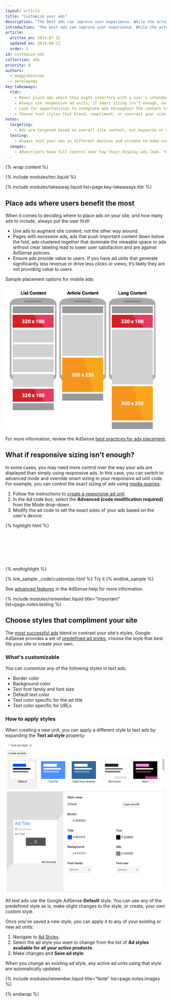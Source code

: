 ```yaml
---
layout: article
title: "Customize your ads"
description: "The best ads can improve user experience. While the actual ad content comes from advertisers, you have control over the content type, color, size, and placement of those ads."
introduction: "The best ads can improve user experience. While the actual ad content comes from advertisers, you have control over the content type, color, size, and placement of those ads."
article:
  written_on: 2014-07-31
  updated_on: 2014-08-12
  order: 3
id: customize-ads
collection: ads
priority: 0
authors:
  - megginkearney
  - petelepage
key-takeaways:
  tldr: 
    - Never place ads where they might interfere with a user's intended experience on your site; ensure ads above the fold don't push important content below it.
    - Always use responsive ad units; if smart sizing isn't enough, switch to advanced mode.
    - Look for opportunities to integrate ads throughout the content to avoid ad blindness.
    - Choose text styles that blend, compliment, or contrast your site.
notes:
  targeting:
    - Ads are targeted based on overall site content, not keywords or categories. If you'd like to display ads related to specific topics, include complete sentences and paragraphs about these topics.
  testing:
    - Always test your ads on different devices and screens to make sure that the responsive behavior is working correctly.
  images:
    - Advertisers have full control over how their display ads look. You can influence the types of display ads that appear on your site using ad placement and sizing, but you can't actually control the image content.
---
```


{% wrap content %}

<style type="text/css">
  img.center {
    display: block;
    margin-left: auto;
    margin-right: auto;
  }
</style>

{% include modules/toc.liquid %}

{% include modules/takeaway.liquid list=page.key-takeaways.tldr %}

## Place ads where users benefit the most

When it comes to deciding where to place ads on your site,
and how many ads to include, always put the user first!

* Use ads to augment site content; not the other way around.
* Pages with excessive ads, ads that push important content down below the fold, 
ads clustered together that dominate the viewable space or ads without clear 
labeling lead to lower user satisfaction and are against AdSense policies.
* Ensure ads provide value to users. If you have ad units that generate 
significantly less revenue or drive less clicks or views, it’s likely they 
are not providing value to users.

Sample placement options for mobile ads:

<img src="images/mobile_ads_placement.png" class="center" alt="Sample mobile image ad">

For more information, review the AdSense 
[best practices for ads placement](https://support.google.com/adsense/answer/1282097).


## What if responsive sizing isn't enough?
In some cases, you may need more control over the way your ads are displayed
than simply using responsive ads.  In this case, you can switch 
to advanced mode and override smart sizing in your responsive ad unit code. 
For example, you can control the exact sizing of ads using
[media queries]({{site.fundamentals}}/layouts/rwd-fundamentals/use-media-queries.html):

1. Follow the instructions to [create a responsive ad unit]({{site.fundamentals}}/monetization/ads/include-ads.html#create-ad-units).
2. In the Ad code box, select the <strong>Advanced (code modification required)</strong>
from the Mode drop-down.
3. Modify the ad code to set the exact sizes of your ads based on the user's device:

{% highlight html %}
<style type="text/css">
  .adslot_1 { width: 320px; height: 50px; }
  @media (min-width:500px) { .adslot_1 { width: 468px; height: 60px; } }
  @media (min-width:800px) { .adslot_1 { width: 728px; height: 90px; } }
</style>
<ins class="adsbygoogle adslot_1"
    style="display:block;"
    data-ad-client="ca-pub-1234"
    data-ad-slot="5678"></ins>
<script async src="//pagead2.googlesyndication.com/pagead/js/adsbygoogle.js"></script>
<script>(adsbygoogle = window.adsbygoogle || []).push({});</script>
{% endhighlight %}

{% link_sample _code/customize.html %}
  Try it
{% endlink_sample %}

See [advanced features](https://support.google.com/adsense/answer/3543893) in the AdSense help for more information.

{% include modules/remember.liquid title="Important" list=page.notes.testing %}

## Choose styles that compliment your site

The [most successful ads](https://support.google.com/adsense/answer/17957)
blend or contrast your site's styles. Google AdSense provides a set of 
[predefined ad styles](https://support.google.com/adsense/answer/6002585);
choose the style that best fits your site or create your own.

### What's customizable

You can customize any of the following styles in text ads:

* Border color
* Background color
* Text font family and font size
* Default text color
* Text color specific for the ad title
* Text color specific for URLs

### How to apply styles

When creating a new unit, you can apply a different style to text ads by 
expanding the <strong>Text ad style</strong> property:

<img src="images/customize.png" class="center" alt="Text ad styles">

All text ads use the Google AdSense <strong>Default</strong> style.  You can 
use any of the predefined style as is, make slight changes to the style,
or create, your own custom style.

Once you've saved a new style, you can apply it to any of your existing or 
new ad units:

1. Navigate to [Ad Styles](https://www.google.com/adsense/app#myads-springboard/view=AD_STYLES).
2. Select the ad style you want to change from the list of 
<strong>Ad styles available for all your active products</strong>.
3. Make changes and <strong>Save ad style</strong>.

When you change an existing ad style, any active ad units using that style 
are automatically updated.

{% include modules/remember.liquid title="Note" list=page.notes.images %}

{% endwrap %}
